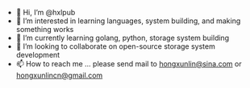 - 👋 Hi, I’m @hxlpub
- 👀 I’m interested in learning languages, system building, and making something works
- 🌱 I’m currently learning golang, python, storage system building
- 💞️ I’m looking to collaborate on open-source storage system development
- 📫 How to reach me ...
      please send mail to hongxunlin@sina.com or hongxunlincn@gmail.com
<!---
hxlpub/hxlpub is a ✨ special ✨ repository because its `README.md` (this file) appears on your GitHub profile.
You can click the Preview link to take a look at your changes.
--->
